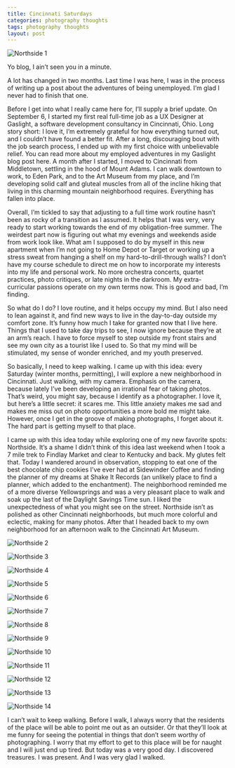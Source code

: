 ```yaml
---
title: Cincinnati Saturdays
categories: photography thoughts
tags: photography thoughts
layout: post
---
```


![Northside 1](https://baileycmiller.github.io/blog/assets/Northside_15.jpg)

Yo blog, I ain’t seen you in a minute.

A lot has changed in two months. Last time I was here, I was in the process of writing up a post about the adventures of being unemployed. I’m glad I never had to finish that one.

Before I get into what I really came here for, I’ll supply a brief update. On September 6, I started my first real full-time job as a UX Designer at Gaslight, a software development consultancy in Cincinnati, Ohio. Long story short: I love it, I’m extremely grateful for how everything turned out, and I couldn’t have found a better fit. After a long, discouraging bout with the job search process, I ended up with my first choice with unbelievable relief. You can read more about my employed adventures in my Gaslight blog post here. A month after I started, I moved to Cincinnati from Middletown, settling in the hood of Mount Adams. I can walk downtown to work, to Eden Park, and to the Art Museum from my place, and I’m developing solid calf and gluteal muscles from all of the incline hiking that living in this charming mountain neighborhood requires. Everything has fallen into place.

Overall, I’m tickled to say that adjusting to a full time work routine hasn’t been as rocky of a transition as I assumed. It helps that I was very, very ready to start working towards the end of my obligation-free summer. The weirdest part now is figuring out what my evenings and weekends aside from work look like. What am I supposed to do by myself in this new apartment when I’m not going to Home Depot or Target or working up a stress sweat from hanging a shelf on my hard-to-drill-through walls? I don’t have my course schedule to direct me on how to incorporate my interests into my life and personal work. No more orchestra concerts, quartet practices, photo critiques, or late nights in the darkroom. My extra-curricular passions operate on my own terms now. This is good and bad, I’m finding.

So what do I do? I love routine, and it helps occupy my mind. But I also need to lean against it, and find new ways to live in the day-to-day outside my comfort zone. It’s funny how much I take for granted now that I live here. Things that I used to take day trips to see, I now ignore because they’re at an arm’s reach. I have to force myself to step outside my front stairs and see my own city as a tourist like I used to. So that my mind will be stimulated, my sense of wonder enriched, and my youth preserved.

So basically, I need to keep walking. I came up with this idea: every Saturday (winter months, permitting), I will explore a new neighborhood in Cincinnati. Just walking, with my camera. Emphasis on the camera, because lately I’ve been developing an irrational fear of taking photos. That’s weird, you might say, because I identify as a photographer. I love it, but here’s a little secret: it scares me. This little anxiety makes me sad and makes me miss out on photo opportunities a more bold me might take. However, once I get in the groove of making photographs, I forget about it. The hard part is getting myself to that place.

I came up with this idea today while exploring one of my new favorite spots: Northside. It’s a shame I didn’t think of this idea last weekend when I took a 7 mile trek to Findlay Market and clear to Kentucky and back. My glutes felt that. Today I wandered around in observation, stopping to eat one of the best chocolate chip cookies I’ve ever had at Sidewinder Coffee and finding the planner of my dreams at Shake It Records (an unlikely place to find a planner, which added to the enchantment). The neighborhood reminded me of a more diverse Yellowsprings and was a very pleasant place to walk and soak up the last of the Daylight Savings Time sun. I liked the unexpectedness of what you might see on the street. Northside isn’t as polished as other Cincinnati neighborhoods, but much more colorful and eclectic, making for many photos. After that I headed back to my own neighborhood for an afternoon walk to the Cincinnati Art Museum.



![Northside 2](https://baileycmiller.github.io/blog/assets/Northside.jpg)

![Northside 3](https://baileycmiller.github.io/blog/assets/Northside_10.jpg)

![Northside 4](https://baileycmiller.github.io/blog/assets/Northside_3.jpg)

![Northside 5](https://baileycmiller.github.io/blog/assets/Northside_13.jpg)

![Northside 6](https://baileycmiller.github.io/blog/assets/Northside_1.jpg)

![Northside 7](https://baileycmiller.github.io/blog/assets/Northside_14.jpg)

![Northside 8](https://baileycmiller.github.io/blog/assets/Northside_7.jpg)

![Northside 9](https://baileycmiller.github.io/blog/assets/Northside_8.jpg)

![Northside 10](https://baileycmiller.github.io/blog/assets/Northside_9.jpg)

![Northside 11](https://baileycmiller.github.io/blog/assets/Northside_5.jpg)

![Northside 12](https://baileycmiller.github.io/blog/assets/Northside_4.jpg)

![Northside 13](https://baileycmiller.github.io/blog/assets/Northside_6.jpg)

![Northside 14](https://baileycmiller.github.io/blog/assets/Northside_2.jpg)



I can’t wait to keep walking. Before I walk, I always worry that the residents of the place will be able to point me out as an outsider. Or that they’ll look at me funny for seeing the potential in things that don’t seem worthy of photographing. I worry that my effort to get to this place will be for naught and I will just end up tired. But today was a very good day. I discovered treasures. I was present. And I was very glad I walked.
